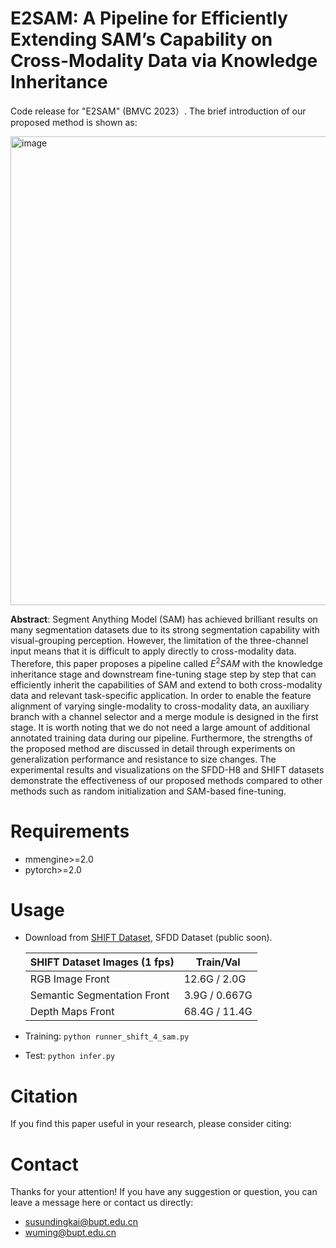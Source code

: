 # E2SAM: A Pipeline for Efficiently Extending SAM’s Capability on Cross-Modality Data via Knowledge Inheritance
Code release for "E2SAM" (BMVC 2023）. The brief introduction of our proposed method is shown as:

<img width="750" alt="image" src="https://github.com/BUPT-PRIS-727/BMVC2023_E2SAM/assets/86039485/7f4cd94d-5363-46e3-b020-4ba2cef82ac2">

**Abstract**: Segment Anything Model (SAM) has achieved brilliant results on many segmentation datasets due to its strong segmentation capability with visual-grouping perception. However, the limitation of the three-channel input means that it is difficult to apply directly to cross-modality data.
Therefore, this paper proposes a pipeline called $E^{2}SAM$ with the knowledge inheritance stage and downstream fine-tuning stage step by step that can efficiently inherit the capabilities of SAM and extend to both cross-modality data and relevant task-specific application.
In order to enable the feature alignment of varying single-modality to cross-modality data, an auxiliary branch with a channel selector and a merge module is designed in the first stage. It is worth noting that we do not need a large amount of additional annotated training data during our pipeline.
Furthermore, the strengths of the proposed method are discussed in detail through experiments on generalization performance and resistance to size changes. The experimental results and visualizations on the SFDD-H8 and SHIFT datasets demonstrate the effectiveness of our proposed methods compared to other methods such as random initialization and SAM-based fine-tuning.

# Requirements
- mmengine>=2.0
- pytorch>=2.0

# Usage
- Download from [SHIFT Dataset](https://www.vis.xyz/shift/download/), SFDD Dataset (public soon).

   | SHIFT Dataset Images (1 fps) | Train/Val |
   | --------------------------- | ----- |
   | RGB Image Front             | 12.6G  / 2.0G  |
   | Semantic Segmentation Front | 3.9G  / 0.667G |
   | Depth Maps Front            | 68.4G / 11.4G  |
   

- Training: `python runner_shift_4_sam.py`
- Test: `python infer.py`


# Citation

If you find this paper useful in your research, please consider citing:


# Contact
Thanks for your attention! If you have any suggestion or question, you can leave a message here or contact us directly:
- susundingkai@bupt.edu.cn
- wuming@bupt.edu.cn
